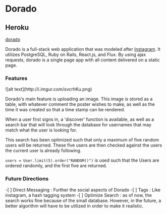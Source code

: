<h1>Dorado</h1>

<h2>Heroku</h2>

[dorado](http://instainstaclone.herokuapp.com/)

Dorado is a full-stack web application that was modeled after [Instagram](https://www.instagram.com/?hl=en). It utilizes PostgreSQL, Ruby on Rails, React.js, and Flux. By using ajax requests, dorado is a single page app with all content delivered on a static page.

<h3> Features </h3>
![alt text](http://i.imgur.com/svcrhKu.png)

Dorado's main feature is uploading an image. This image is stored as a table, with whatever comment the poster wishes to make, as well as the time it was created so that a time stamp can be rendered.

When a user first signs in, a 'discover' function is available, as well as a search bar that will look through the database for usernames that may match what the user is looking for.

This search has been optimized such that only a maximum of five random users will be returned. These five users are then checked against the users the current user is already following.

`users = User.limit(5).order("RANDOM()")` is used such that the Users are ordered randomly, and the first five are returned.

<h3>Future Directions</h3>
-[ ] Direct Messaging : Further the social aspects of Dorado
-[ ] Tags : Like instagram, a hash tagging system
-[ ] Optimize Search : as of now, the search works fine because of the small database. However, in the future, a better algorithm will have to be utilized in order to make it realistic.
